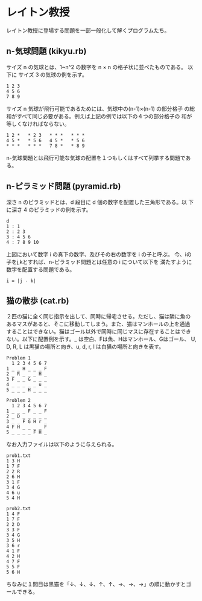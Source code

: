# レイトン教授

レイトン教授に登場する問題を一部一般化して解くプログラムたち。

## n-気球問題 (kikyu.rb)

サイズ n の気球とは、1~n^2 の数字を n × n の格子状に並べたものである。
以下に サイズ 3 の気球の例を示す。

    1 2 3
    4 5 6
    7 8 9

サイズ n 気球が飛行可能であるためには、気球中の(n-1)×(n-1) の部分格子
の総和がすべて同じ必要がある。例えば上記の例では以下の４つの部分格子の
和が等しくなければならない。

    1 2 *   * 2 3   * * *   * * *
    4 5 *   * 5 6   4 5 *   * 5 6
    * * *   * * *   7 8 *   * 8 9

n-気球問題とは飛行可能な気球の配置を１つもしくはすべて列挙する問題である。



## n-ピラミッド問題 (pyramid.rb)

深さ n のピラミッドとは、d 段目に d 個の数字を配置した三角形である。以
下に深さ 4 のピラミッドの例を示す。

    d
    1 : 1
    2 : 2 3
    3 : 4 5 6
    4 : 7 8 9 10

上図において数字 i の真下の数字、及びその右の数字を i の子と呼ぶ。
今、iの子をj,kとすれば、n-ピラミッド問題とは任意の i について以下を
満たすように数字を配置する問題である。

    i = |j - k|


## 猫の散歩 (cat.rb)

２匹の猫に全く同じ指示を出して、同時に帰宅させる。ただし、猫は隣に魚の
あるマスがあると、そこに移動してしまう。また、猫はマンホールの上を通過
することはできない。猫はゴール以外で同時に同じマスに存在することはでき
ない。以下に配置例を示す。_ は空白、Fは魚、Hはマンホール、Gはゴール、
U, D, R, L は黒猫の場所と向き、u, d, r, l は白猫の場所と向きを表す。

    Problem 1
      1 2 3 4 5 6 7
    1 _ _ H _ _ _ F
    2 _ R _ _ _ H _
    3 F _ _ G _ _ _
    4 _ _ _ _ _ u _
    5 _ _ _ H _ _ _

    Problem 2
      1 2 3 4 5 6 7
    1 _ _ _ F _ _ F
    2 _ D _ _ _ _ _
    3 _ _ F G H r _
    4 F H _ _ _ _ F
    5 _ _ _ _ F H _

なお入力ファイルは以下のように与えられる。

    prob1.txt
    1 3 H
    1 7 F
    2 2 R
    2 6 H
    3 1 F
    3 4 G
    4 6 u
    5 4 H

    prob2.txt
    1 4 F
    1 7 F
    2 2 D
    3 3 F
    3 4 G
    3 5 H
    3 6 r
    4 1 F
    4 2 H
    4 7 F
    5 5 F
    5 6 H

ちなみに１問目は黒猫を「↓、↓、↓、↑、↑、→、→、→」の順に動かすとゴールできる。
